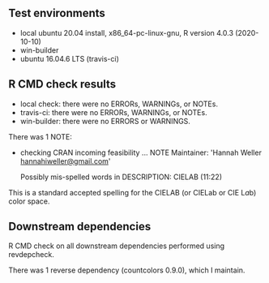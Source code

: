 ## Test environments
* local ubuntu 20.04 install, x86_64-pc-linux-gnu, R version 4.0.3 (2020-10-10)
* win-builder
* ubuntu 16.04.6 LTS (travis-ci)


## R CMD check results
* local check: there were no ERRORs, WARNINGs, or NOTEs.
* travis-ci: there were no ERRORs, WARNINGs, or NOTEs.
* win-builder: there were no ERRORS or WARNINGS.

There was 1 NOTE:

* checking CRAN incoming feasibility ... NOTE
	Maintainer: 'Hannah Weller <hannahiweller@gmail.com>'

	Possibly mis-spelled words in DESCRIPTION:
  	CIELAB (11:22)

This is a standard accepted spelling for the CIELAB (or CIELab or CIE L*a*b) color space.


## Downstream dependencies
R CMD check on all downstream dependencies performed using revdepcheck.

There was 1 reverse dependency (countcolors 0.9.0), which I maintain.

